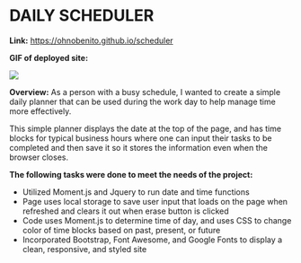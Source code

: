 # **DAILY SCHEDULER** #

 **Link:**
https://ohnobenito.github.io/scheduler

**GIF of deployed site:**

![](/assets/images/scheduler.gif)

**Overview:**
As a person with a busy schedule, I wanted to create a simple daily planner that can be used during the work day to help manage time more effectively. 

This simple planner displays the date at the top of the page, and has time blocks for typical business hours where one can input their tasks to be completed and then save it so it stores the information even when the browser closes.

**The following tasks were done to meet the needs of the project:**
* Utilized Moment.js and Jquery to run date and time functions
* Page uses local storage to save user input that loads on the page when refreshed and clears it out when erase button is clicked
* Code uses Moment.js to determine time of day, and uses CSS to change color of time blocks based on past, present, or future
* Incorporated Bootstrap, Font Awesome, and Google Fonts to display a clean, responsive, and styled site

